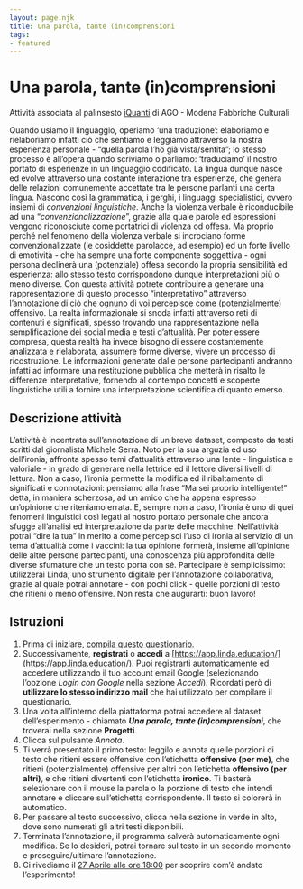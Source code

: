 ```yaml
---
layout: page.njk
title: Una parola, tante (in)comprensioni
tags: 
- featured
---
```


# Una parola, tante (in)comprensioni
Attività associata al palinsesto [iQuanti](https://www.agomodena.it/it/programma/iquanti/) di AGO - Modena Fabbriche Culturali

Quando usiamo il linguaggio, operiamo ‘una traduzione’: elaboriamo e rielaboriamo infatti ciò che sentiamo e leggiamo attraverso la nostra esperienza personale - “quella parola l’ho già vista/sentita”; lo stesso processo è all’opera quando scriviamo o parliamo: ‘traduciamo’ il nostro portato di esperienze in un linguaggio codificato. 
La lingua dunque nasce ed evolve attraverso una costante interazione tra esperienze, che genera delle relazioni comunemente accettate tra le persone parlanti una certa lingua. Nascono così la grammatica, i gerghi, i linguaggi specialistici, ovvero insiemi di *convenzioni linguistiche*. 
Anche la violenza verbale è riconducibile ad una “*convenzionalizzazione*”, grazie alla quale parole ed espressioni vengono riconosciute come portatrici di violenza od offesa. Ma proprio perché nel fenomeno della violenza verbale si incrociano forme convenzionalizzate (le cosiddette parolacce, ad esempio) ed un forte livello di emotività - che ha sempre una forte componente soggettiva - ogni persona declinerà una (potenziale) offesa secondo la propria sensibilità ed esperienza: allo stesso testo corrispondono dunque interpretazioni più o meno diverse. 
Con questa attività potrete contribuire a generare una rappresentazione di questo processo “interpretativo” attraverso l’annotazione di ciò che ognuno di voi percepisce come (potenzialmente) offensivo. La realtà informazionale si snoda infatti attraverso reti di contenuti e significati, spesso trovando una rappresentazione nella semplificazione dei social media e testi d’attualità. Per poter essere compresa, questa realtà ha invece bisogno di essere costantemente analizzata e rielaborata, assumere forme diverse, vivere un processo di ricostruzione.
Le informazioni generate dalle persone partecipanti andranno infatti ad informare una restituzione pubblica che metterà in risalto le differenze interpretative, fornendo al contempo concetti e scoperte linguistiche utili a fornire una interpretazione scientifica di quanto emerso.

## Descrizione attività
L’attività è incentrata sull’annotazione di un breve dataset, composto da testi scritti dal giornalista Michele Serra. Noto per la sua arguzia ed uso dell’ironia, affronta spesso temi d’attualità attraverso una lente - linguistica e valoriale - in grado di generare nella lettrice ed il lettore diversi livelli di lettura. Non a caso, l’ironia permette la modifica ed il ribaltamento di significati e connotazioni: pensiamo alla frase “Ma sei proprio intelligente!” detta, in maniera scherzosa, ad un amico che ha appena espresso un’opinione che riteniamo errata. E, sempre non a caso, l’ironia è uno di quei fenomeni linguistici così legati al nostro portato personale che ancora sfugge all’analisi ed interpretazione da parte delle macchine.
Nell’attività potrai “dire la tua” in merito a come percepisci l’uso di ironia al servizio di un tema d’attualità come i vaccini: la tua opinione formerà, insieme all’opinione delle altre persone partecipanti, una conoscenza più approfondita delle diverse sfumature che un testo porta con sé. Partecipare è semplicissimo: utilizzerai Linda, uno strumento digitale per l’annotazione collaborativa, grazie al quale potrai annotare - con pochi click - quelle porzioni di testo che ritieni o meno offensive. Non resta che augurarti: buon lavoro!

## Istruzioni

1. Prima di iniziare, [compila questo questionario](https://survey.sogosurvey.com/r/U7FjqJ).
2. Successivamente, **registrati** o **accedi** a [https://app.linda.education/](https://app.linda.education/). Puoi registrarti automaticamente ed accedere utilizzando il tuo account email Google (selezionando l’opzione *Login con Google* nella sezione *Accedi*). Ricordati però di **utilizzare lo stesso indirizzo mail** che hai utilizzato per compilare il questionario. 
3. Una volta all’interno della piattaforma potrai accedere al dataset dell’esperimento - chiamato ***Una parola, tante (in)comprensioni***, che troverai nella sezione **Progetti**. 
4. Clicca sul pulsante *Annota*.
5. Ti verrà presentato il primo testo: leggilo e annota quelle porzioni di testo che ritieni essere offensive con l’etichetta **offensivo (per me)**, che ritieni (potenzialmente) offensive per altri con l’etichetta **offensivo (per altri)**, e che ritieni divertenti con l’etichetta **ironico**. Ti basterà selezionare con il mouse la parola o la porzione di testo che intendi annotare e cliccare sull’etichetta corrispondente. Il testo si colorerà in automatico.
6. Per passare al testo successivo, clicca nella sezione in verde in alto, dove sono numerati gli altri testi disponibili.
7. Terminata l’annotazione, il programma salverà automaticamente ogni modifica. Se lo desideri, potrai tornare sul testo in un secondo momento e proseguire/ultimare l’annotazione.
8. Ci rivediamo il [27 Aprile alle ore 18:00](https://www.agomodena.it/it/programma/iquanti/testimoni/future-education-modena-ricostruire-la-complessita-informazionale-risultati-di-un-esperimento-partecipato/) per scoprire com’è andato l’esperimento!

